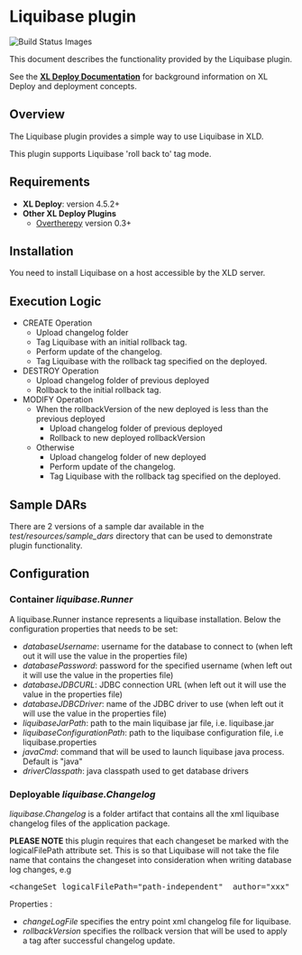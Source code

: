 # Liquibase plugin # 

<img title="Build Status Images" src="https://api.travis-ci.org/xebialabs-community/xld-liquibase-plugin.svg?branch=master">

This document describes the functionality provided by the Liquibase plugin.

See the **[XL Deploy Documentation](http://docs.xebialabs.com)** for background information on XL Deploy and deployment concepts.

## Overview

The Liquibase plugin provides a simple way to use Liquibase in XLD.

This plugin supports Liquibase 'roll back to' tag mode.

## Requirements

* **XL Deploy**: version 4.5.2+
* **Other XL Deploy Plugins**
	* [Overtherepy](https://github.com/xebialabs-community/overthere-pylib/releases/latest) version 0.3+

## Installation

You need to install Liquibase on a host accessible by the XLD server.

## Execution Logic

* CREATE Operation
	* Upload changelog folder
	* Tag Liquibase with an initial rollback tag.
	* Perform update of the changelog.
	* Tag Liquibase with the rollback tag specified on the deployed.
* DESTROY Operation
	* Upload changelog folder of previous deployed
	* Rollback to the initial rollback tag.
* MODIFY Operation
	* When the rollbackVersion of the new deployed is less than the previous deployed
		* Upload changelog folder of previous deployed
		* Rollback to new deployed rollbackVersion
	* Otherwise
		* Upload changelog folder of new deployed
		* Perform update of the changelog.
		* Tag Liquibase with the rollback tag specified on the deployed.

## Sample DARs

There are 2 versions of a sample dar available in the _test/resources/sample_dars_ directory that can be used to demonstrate plugin functionality.

## Configuration

### Container _liquibase.Runner_
A liquibase.Runner instance represents a liquibase installation. Below the configuration properties that needs to be set:

* *databaseUsername*: username for the database to connect to (when left out it will use the value in the properties file)
* *databasePassword*: password for the specified username (when left out it will use the value in the properties file)
* *databaseJDBCURL*: JDBC connection URL (when left out it will use the value in the properties file)
* *databaseJDBCDriver*: name of the JDBC driver to use (when left out it will use the value in the properties file)
* *liquibaseJarPath*: path to the main liquibase jar file, i.e. liquibase.jar
* *liquibaseConfigurationPath*: path to the liquibase configuration file, i.e liquibase.properties
* *javaCmd*: command that will be used to launch liquibase java process. Default is "java"
* *driverClasspath*: java classpath used to get database drivers

### Deployable _liquibase.Changelog_

*liquibase.Changelog* is a folder artifact that contains all the xml liquibase changelog 
files of the application package. 

__PLEASE NOTE__ this plugin requires that each changeset be marked with the logicalFilePath attribute set. This is so that Liquibase will not take the file name that contains the changeset into consideration when writing database log changes, e.g
<pre>
&lt;changeSet logicalFilePath="path-independent"  author="xxx" id="1403012036690-1"&gt;
</pre>
Properties :

* *changeLogFile* specifies the entry point xml changelog file for liquibase.
* *rollbackVersion* specifies the rollback version that will be used to apply a tag after successful changelog update.

